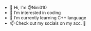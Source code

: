 - 👋 Hi, I’m @Nini010
- 👀 I’m interested in coding
- 🌱 I’m currently learning C++ language
- 📫 Check out my socials on my acc.
🤗
